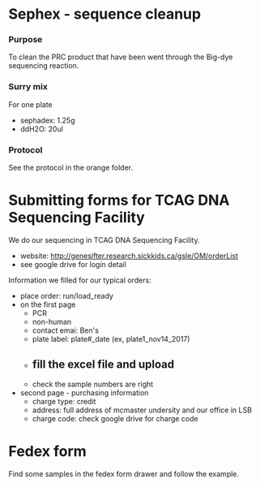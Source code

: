 # Sephex - sequence cleanup
### Purpose
To clean the PRC product that have been went through the Big-dye sequencing reaction. 

### Surry mix
For one plate
- sephadex: 1.25g
- ddH2O: 20ul

### Protocol
See the protocol in the orange folder. 


# Submitting forms for TCAG DNA Sequencing Facility
We do our sequencing in TCAG DNA Sequencing Facility. 
- website: http://genesifter.research.sickkids.ca/gsle/OM/orderList
- see google drive for login detail

Information we filled for our typical orders:
- place order: run/load_ready
- on the first page
  - PCR
  - non-human
  - contact emai: Ben's
  - plate label: plate#_date (ex, plate1_nov14_2017)
  - fill the excel file and upload
    - 
  - check the sample numbers are right
- second page - purchasing information
  - charge type: credit
  - address: full address of mcmaster undersity and our office in LSB
  - charge code: check google drive for charge code

# Fedex form
Find some samples in the fedex form drawer and follow the example.

